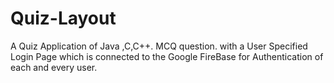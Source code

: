 # Quiz-Layout
A Quiz Application of Java ,C,C++. MCQ question. with a User Specified Login Page which is connected to the Google FireBase for Authentication of each and every user.
